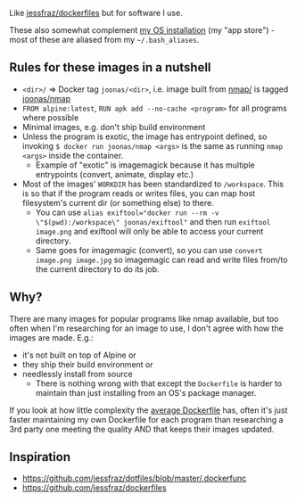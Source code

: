 
Like [jessfraz/dockerfiles](https://github.com/jessfraz/dockerfiles) but for software I use.

These also somewhat complement [my OS installation](https://github.com/joonas-fi/joonas-sys/)
(my "app store") - most of these are aliased from my `~/.bash_aliases`.


Rules for these images in a nutshell
------------------------------------

- `<dir>/` => Docker tag `joonas/<dir>`, i.e. image built from [nmap/](nmap/) is tagged
  [joonas/nmap](https://hub.docker.com/r/joonas/nmap)
- `FROM alpine:latest`, `RUN apk add --no-cache <program>` for all programs where possible
- Minimal images, e.g. don't ship build environment
- Unless the program is exotic, the image has entrypoint defined, so invoking
  `$ docker run joonas/nmap <args>` is the same as running `nmap <args>` inside the container.
  	* Example of "exotic" is imagemagick because it has multiple entrypoints (convert, animate, display etc.)
- Most of the images' `WORKDIR` has been standardized to `/workspace`. This is so that if the program
  reads or writes files, you can map host filesystem's current dir (or something else) to there.
  	* You can use `alias exiftool="docker run --rm -v \"$(pwd):/workspace\" joonas/exiftool"` and
  	  then run `exiftool image.png` and exiftool will only be able to access your current directory.
  	* Same goes for imagemagic (convert), so you can use `convert image.png image.jpg` so imagemagic
  	  can read and write files from/to the current directory to do its job.

Why?
----

There are many images for popular programs like nmap available, but too often when I'm researching
for an image to use, I don't agree with how the images are made. E.g.:

- it's not built on top of Alpine or
- they ship their build environment or
- needlessly install from source
	* There is nothing wrong with that except the `Dockerfile` is harder to maintain than just
	  installing from an OS's package manager.

If you look at how little complexity the [average Dockerfile](nmap/) has, often it's just faster
maintaining my own Dockerfile for each program than researching a 3rd party one meeting the quality
AND that keeps their images updated.


Inspiration
-----------

- https://github.com/jessfraz/dotfiles/blob/master/.dockerfunc
- https://github.com/jessfraz/dockerfiles

